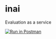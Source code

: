 # inai
Evaluation as a service

[![Run in Postman](https://run.pstmn.io/button.svg)](https://app.getpostman.com/run-collection/e16f655ad5b4cbb24b9a#?env%5BLOCAL%20INAI%5D=W3siZW5hYmxlZCI6dHJ1ZSwia2V5IjoiaG9zdCIsInZhbHVlIjoiaHR0cDovL2xvY2FsaG9zdDo4MDgwIiwidHlwZSI6InRleHQifSx7ImVuYWJsZWQiOnRydWUsImtleSI6ImV2YWx1YWNpb25faWQiLCJ2YWx1ZSI6Ijc1NDQiLCJ0eXBlIjoidGV4dCJ9LHsiZW5hYmxlZCI6dHJ1ZSwia2V5IjoiYXJ0aWN1bG9faWQiLCJ2YWx1ZSI6IjEiLCJ0eXBlIjoidGV4dCJ9LHsiZW5hYmxlZCI6dHJ1ZSwia2V5IjoicHJlZ3VudGFfaWQiLCJ2YWx1ZSI6IjEiLCJ0eXBlIjoidGV4dCJ9XQ==)
